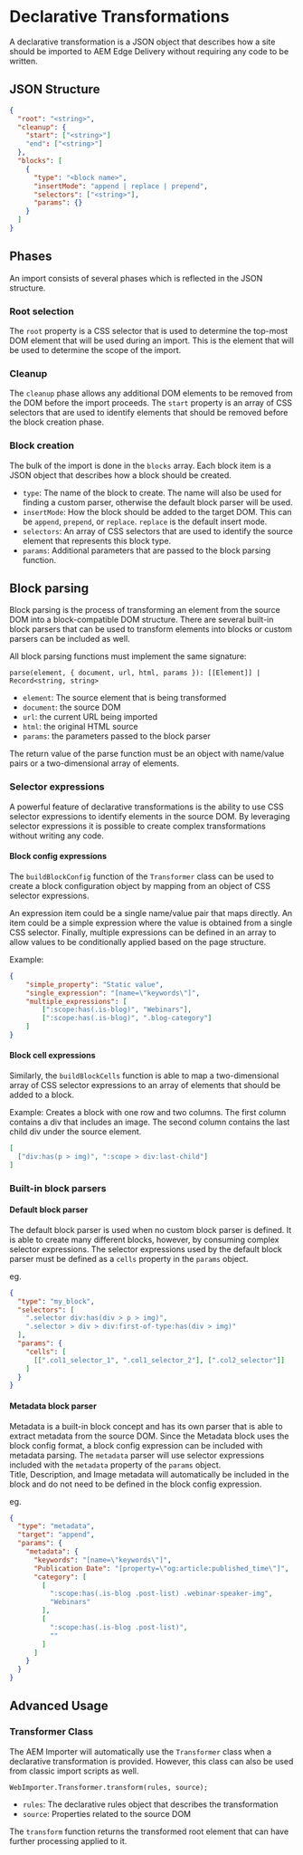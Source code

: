 # Declarative Transformations

A declarative transformation is a JSON object that describes how a site should be imported to AEM Edge Delivery without requiring any code to be written. 

## JSON Structure

```json
{
  "root": "<string>",
  "cleanup": {
    "start": ["<string>"]
    "end": ["<string>"]
  },
  "blocks": [
    {
      "type": "<block name>",
      "insertMode": "append | replace | prepend",
      "selectors": ["<string>"],
      "params": {}
    }
  ]
}
```

## Phases

An import consists of several phases which is reflected in the JSON structure.

### Root selection

The `root` property is a CSS selector that is used to determine the top-most DOM element that will be used during an import. 
This is the element that will be used to determine the scope of the import.

### Cleanup

The `cleanup` phase allows any additional DOM elements to be removed from the DOM before the import proceeds.
The `start` property is an array of CSS selectors that are used to identify elements that should be removed before the block creation phase.

### Block creation

The bulk of the import is done in the `blocks` array. Each block item is a JSON object that describes how a block should be created.

- `type`: The name of the block to create. The name will also be used for finding a custom parser, otherwise the default block parser will be used.
- `insertMode`: How the block should be added to the target DOM. This can be `append`, `prepend`, or `replace`. `replace` is the default insert mode.
- `selectors`: An array of CSS selectors that are used to identify the source element that represents this block type.
- `params`: Additional parameters that are passed to the block parsing function.

## Block parsing

Block parsing is the process of transforming an element from the source DOM into a block-compatible DOM structure. 
There are several built-in block parsers that can be used to transform elements into blocks or custom parsers can be included as well.

All block parsing functions must implement the same signature:

    parse(element, { document, url, html, params }): [[Element]] | Record<string, string>

- `element`: The source element that is being transformed
- `document`: the source DOM
- `url`: the current URL being imported
- `html`: the original HTML source
- `params`: the parameters passed to the block parser

The return value of the parse function must be an object with name/value pairs or a two-dimensional array of elements.

### Selector expressions

A powerful feature of declarative transformations is the ability to use CSS selector expressions to identify elements in the source DOM. 
By leveraging selector expressions it is possible to create complex transformations without writing any code.

#### Block config expressions

The `buildBlockConfig` function of the `Transformer` class can be used to create a block configuration object by mapping from an object of CSS selector expressions.

An expression item could be a single name/value pair that maps directly. An item could be a simple expression where the value is obtained from a single CSS selector. 
Finally, multiple expressions can be defined in an array to allow values to be conditionally applied based on the page structure.

Example:
```json
{
    "simple_property": "Static value",
    "single_expression": "[name=\"keywords\"]",
    "multiple_expressions": [
        [":scope:has(.is-blog)", "Webinars"],
        [":scope:has(.is-blog)", ".blog-category"]
    ]
}
```

#### Block cell expressions

Similarly, the `buildBlockCells` function is able to map a two-dimensional array of CSS selector expressions to an array of elements that should be added to a block.

Example: Creates a block with one row and two columns. The first column contains a div that includes an image. The second column contains the last child div under the source element.
```json
[
  ["div:has(p > img)", ":scope > div:last-child"]
]
```

### Built-in block parsers

#### Default block parser

The default block parser is used when no custom block parser is defined. It is able to create many different blocks, however, by consuming complex selector expressions.
The selector expressions used by the default block parser must be defined as a `cells` property in the `params` object.

eg.
```json
{
  "type": "my_block",
  "selectors": [
    ".selector div:has(div > p > img)",
    ".selector > div > div:first-of-type:has(div > img)"
  ],
  "params": {
    "cells": [
      [[".col1_selector_1", ".col1_selector_2"], [".col2_selector"]]
    ]
  }
}
```

#### Metadata block parser

Metadata is a built-in block concept and has its own parser that is able to extract metadata from the source DOM.
Since the Metadata block uses the block config format, a block config expression can be included with metadata parsing. 
The `metadata` parser will use selector expressions included with the `metadata` property of the `params` object.  
Title, Description, and Image metadata will automatically be included in the block and do not need to be defined in the block config expression.

eg.
```json
{
  "type": "metadata",
  "target": "append",
  "params": {
    "metadata": {
      "keywords": "[name=\"keywords\"]",
      "Publication Date": "[property=\"og:article:published_time\"]",
      "category": [
        [
          ":scope:has(.is-blog .post-list) .webinar-speaker-img",
          "Webinars"
        ],
        [
          ":scope:has(.is-blog .post-list)",
          ""
        ]
      ]
    }
  }
}
```

## Advanced Usage

### Transformer Class

The AEM Importer will automatically use the `Transformer` class when a declarative transformation is provided. However, this class can also be used from classic import scripts as well.

    WebImporter.Transformer.transform(rules, source);

- `rules`: The declarative rules object that describes the transformation
- `source`: Properties related to the source DOM

The `transform` function returns the transformed root element that can have further processing applied to it.
